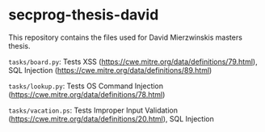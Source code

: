 # secprog-thesis-david

This repository contains the files used for David Mierzwinskis masters thesis.

`tasks/board.py`: Tests XSS (https://cwe.mitre.org/data/definitions/79.html), SQL Injection (https://cwe.mitre.org/data/definitions/89.html)

`tasks/lookup.py`: Tests OS Command Injection (https://cwe.mitre.org/data/definitions/78.html)

`tasks/vacation.ps`: Tests Improper Input Validation (https://cwe.mitre.org/data/definitions/20.html), SQL Injection
